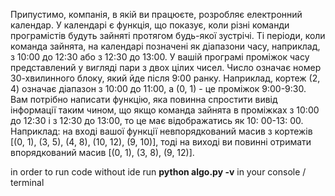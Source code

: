 Припустимо, компанія, в якій ви працюєте, розробляє електронний календар. У календарі
є функція, що показує, коли різні команди програмістів будуть зайняті протягом будь-якої
зустрічі.
Ті періоди, коли команда зайнята, на календарі позначені як діапазони часу, наприклад, з
10:00 до 12:30 або з 12:30 до 13:00. У вашій програмі проміжок часу представлений у
вигляді пари з двох цілих чисел. Число означає номер 30-хвилинного блоку, який йде
після 9:00 ранку. Наприклад, кортеж (2, 4) означає діапазон з 10:00 до 11:00, а (0, 1) - це
проміжок 9:00-9:30.
Вам потрібно написати функцію, яка повинна спростити вивід інформації таким чином, що
якщо команда зайнята в проміжках з 10:00 до 12:30 і з 12:30 до 13:00, то це має
відображатись як 10: 00-13: 00. Наприклад: на вході вашої функції невпорядкований
масив з кортежів [(0, 1), (3, 5), (4, 8), (10, 12), (9, 10)], тоді на виході ви повинні отримати
впорядкований масив [(0, 1), (3, 8), (9, 12)].

in order to run code without ide run **python algo.py -v** in your console / terminal